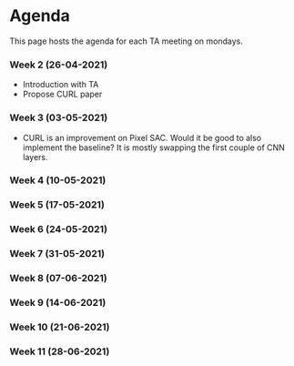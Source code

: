 # Agenda
This page hosts the agenda for each TA meeting on mondays.

### Week 2 (26-04-2021)
- Introduction with TA 
- Propose CURL paper 

### Week 3 (03-05-2021)
- CURL is an improvement on Pixel SAC. Would it be good to also implement the baseline? It is mostly swapping the first couple of CNN layers.

### Week 4 (10-05-2021)

### Week 5 (17-05-2021)

### Week 6 (24-05-2021)

### Week 7 (31-05-2021)

### Week 8 (07-06-2021)

### Week 9 (14-06-2021)

### Week 10 (21-06-2021)

### Week 11 (28-06-2021)